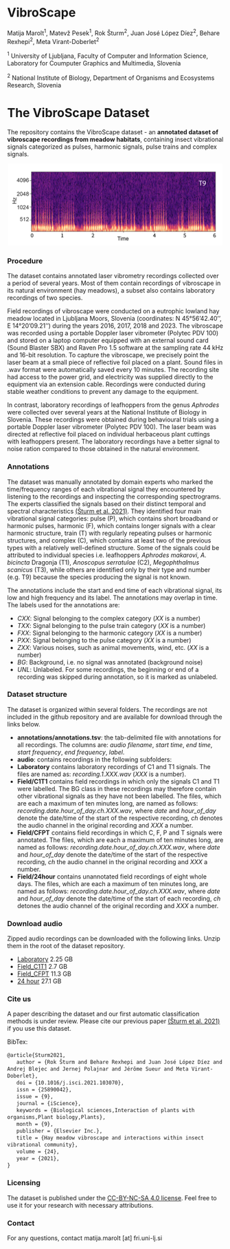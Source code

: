 # VibroScape

Matija Marolt<sup>1</sup>, Matevž Pesek<sup>1</sup>, Rok Šturm<sup>2</sup>, Juan José López Díez<sup>2</sup>, Behare Rexhepi<sup>2</sup>, Meta Virant-Doberlet<sup>2</sup>

<sup>1</sup> University of Ljubljana, Faculty of Computer and Information Science, Laboratory for Coumputer Graphics and Multimedia, Slovenia

<sup>2</sup> National Institute of Biology, Department of Organisms and Ecosystems Research, Slovenia

# The VibroScape Dataset

The repository contains the VibroScape dataset - an **annotated dataset of vibroscape recordings from meadow habitats**, containing insect vibrational signals categorized as pulses, harmonic signals, pulse trains and complex signals. 
<p align="center">
<img src="https://github.com/matijama/VibroScape/blob/main/T9.png" alt="T9 signal" width="500">
</p>

### Procedure
The dataset contains annotated laser vibrometry recordings collected over a period of several years. Most of them contain recordings of vibroscape in its natural environment (hay meadows), a subset also contains laboratory recordings of two species.

Field recordings of vibroscape were conducted on a eutrophic lowland hay meadow located in Ljubljana Moors, Slovenia (coordinates: N 45°56’42.40’’, E 14°20’09.21’’) during the years 2016, 2017, 2018 and 2023. The vibroscape was recorded using a portable Doppler laser vibrometer (Polytec PDV 100) and stored on a laptop computer equipped with an external sound card (Sound Blaster SBX) and Raven Pro 1.5 software at the sampling rate 44 kHz and 16-bit resolution. To capture the vibroscape, we precisely point the laser beam at a small piece of reflective foil placed on a plant. Sound files in .wav format were automatically saved every 10 minutes. The recording site had access to the power grid, and electricity was supplied directly to the equipment via an extension cable. Recordings were conducted during stable weather conditions to prevent any damage to the equipment.

In contrast, laboratory recordings of leafhoppers from the genus *Aphrodes* were collected over several years at the National Institute of Biology in Slovenia. These recordings were obtained during behavioural trials using a portable Doppler laser vibrometer (Polytec PDV 100). The laser beam was directed at reflective foil placed on individual herbaceous plant cuttings with leafhoppers present. The laboratory recordings have a better signal to noise ration compared to those obtained in the natural environment.

### Annotations

The dataset was manually annotated by domain experts who marked the time/frequency ranges of each vibrational signal they encountered by listening to the recordings and inspecting the corresponding spectrograms. The experts classified the signals based on their distinct temporal and spectral characteristics [(Šturm et al. 2021)](https://doi.org/10.1016/j.isci.2021.103070). They identified four main vibrational signal categories: pulse (P), which contains short broadband or harmonic pulses, harmonic (F), which contains longer signals with a clear harmonic structure, train (T) with regularly repeating pulses or harmonic structures, and complex (C), which contains at least two of the previous types with a relatively well-defined structure. Some of the signals could be attributed to individual species i.e. leafhoppers *Aphrodes makarovi*, *A. bicincta* Dragonja (T1), *Anoscopus serratulae* (C2), *Megophthalmus scanicus* (T3), while others are identified only by their type and number (e.g. T9) because the species producing the signal is not known. 

The annotations include the start and end time of each vibrational signal, its low and high frequency and its label. The annotations may overlap in time. The labels used for the annotations are:
* *CXX*: Signal belonging to the complex category (*XX* is a number)
* *TXX*: Signal belonging to the pulse train category (*XX* is a number)
* *FXX*: Signal belonging to the harmonic category (*XX* is a number)
* *PXX*: Signal belonging to the pulse category (*XX* is a number)
* *ZXX*: Various noises, such as animal movements, wind, etc. (*XX* is a number)
* *BG*: Background, i.e. no signal was annotated (background noise)
* *UNL*: Unlabeled. For some recordings, the beginning or end of a recording was skipped during annotation, so it is marked as unlabeled.

### Dataset structure

The dataset is organized within several folders. The recordings are not included in the github repository and are available for download through the links below.

* **annotations/annotations.tsv**: the tab-delimited file with annotations for all recordings. The columns are: *audio filename*, *start time*, *end time*, *start frequency*, *end frequency*, *label*.
* **audio**: contains recordings in the following subfolders:
 * **Laboratory** contains laboratory recordings of C1 and T1 signals. The files are named as: *recording.1.XXX.wav* (*XXX* is a number).
* **Field/C1T1** contains field recordings in which only the signals C1 and T1 were labelled. The BG class in these recordings may therefore contain other vibrational signals as they have not been labelled. The files, which are each a maximum of ten minutes long, are named as follows: *recording.date.hour_of_day.ch.XXX.wav*, where *date* and *hour_of_day* denote the date/time of the start of the respective recording, *ch* denotes the audio channel in the original recording and *XXX* a number.
* **Field/CFPT** contains field recordings in which C, F, P and T signals were annotated. The files, which are each a maximum of ten minutes long, are named as follows: *recording.date.hour_of_day.ch.XXX.wav*, where *date* and *hour_of_day* denote the date/time of the start of the respective recording, *ch* the audio channel in the original recording and *XXX* a number.
 * **Field/24hour** contains unannotated field recordings of eight whole days. The files, which are each a maximum of ten minutes long, are named as follows: *recording.date.hour_of_day.ch.XXX.wav*, where *date* and *hour_of_day* denote the date/time of the start of each recording, *ch* detones the audio channel of the original recording and *XXX*  a number.

### Download audio

Zipped audio recordings can be downloaded with the following links. Unzip them in the root of the dataset repository.
* [Laboratory](https://drive.google.com/file/d/1Spf4S-nOytw5qS859yITIddRHy4q3lcq/view?usp=sharing) 2.25 GB
* [Field_C1T1](https://drive.google.com/file/d/1d0cSJIszzpTEto6ItaQqPhHVnU9_5rbW/view?usp=sharing) 2.7 GB
* [Field_CFPT](https://drive.google.com/file/d/1okoAbLhU4YyG0pBQMj22vZIlXnR7RUE9/view?usp=sharing) 11.3 GB
* [24 hour](https://drive.google.com/file/d/1wMB_T9pOcCtBIJH96z0GPy4twYtuQuRT/view?usp=sharing) 27.1 GB

### Cite us
A paper describing the dataset and our first automatic classification methods is under review. Please cite our previous paper [(Šturm et al. 2021)](https://doi.org/10.1016/j.isci.2021.103070) if you use this dataset.

BibTex:
```
@article{Sturm2021,
   author = {Rok Šturm and Behare Rexhepi and Juan José López Díez and Andrej Blejec and Jernej Polajnar and Jérôme Sueur and Meta Virant-Doberlet},
   doi = {10.1016/j.isci.2021.103070},
   issn = {25890042},
   issue = {9},
   journal = {iScience},
   keywords = {Biological sciences,Interaction of plants with organisms,Plant biology,Plants},
   month = {9},
   publisher = {Elsevier Inc.},
   title = {Hay meadow vibroscape and interactions within insect vibrational community},
   volume = {24},
   year = {2021},
}
``` 

### Licensing
The dataset is published under the [CC-BY-NC-SA 4.0 license](https://creativecommons.org/licenses/by-nc-sa/4.0/legalcode). Feel free to use it for your research with necessary attributions. 

### Contact
For any questions, contact matija.marolt [at] fri.uni-lj.si
